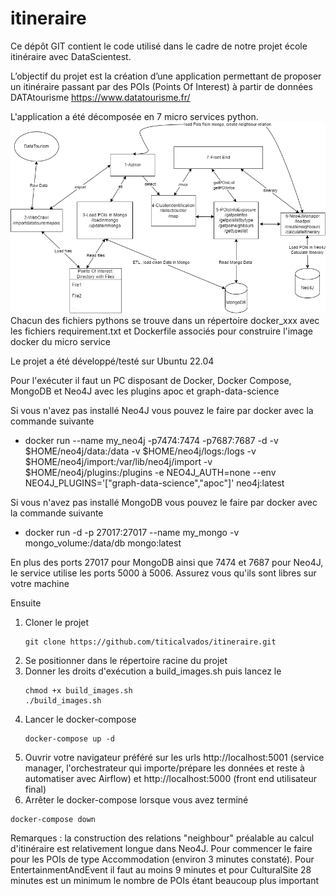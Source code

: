 # itineraire
Ce dépôt GIT contient le code utilisé dans le cadre de notre projet école itinéraire avec DataScientest.

L’objectif du projet est la création d’une application permettant de proposer un itinéraire passant par des POIs (Points Of Interest) à partir de données DATAtourisme https://www.datatourisme.fr/

L'application a été décomposée en 7 micro services python.
![alt text](https://github.com/titicalvados/itineraire/blob/main/architecture_microservices_v3.png?raw=true "Architecture en microservices")
Chacun des fichiers pythons se trouve dans un répertoire docker_xxx avec les fichiers requirement.txt et Dockerfile associés pour construire l'image docker du micro service

Le projet a été développé/testé sur Ubuntu 22.04

Pour l'exécuter il faut un PC disposant de Docker, Docker Compose, MongoDB et Neo4J avec les plugins apoc et graph-data-science

Si vous n'avez pas installé Neo4J vous pouvez le faire par docker avec la commande suivante
- docker run --name my_neo4j -p7474:7474 -p7687:7687 -d -v $HOME/neo4j/data:/data -v $HOME/neo4j/logs:/logs -v $HOME/neo4j/import:/var/lib/neo4j/import -v $HOME/neo4j/plugins:/plugins -e NEO4J_AUTH=none  --env NEO4J_PLUGINS='["graph-data-science","apoc"]' neo4j:latest

Si vous n'avez pas installé MongoDB vous pouvez le faire par docker avec la commande suivante
- docker run -d -p 27017:27017 --name my_mongo -v mongo_volume:/data/db mongo:latest

En plus des ports 27017 pour MongoDB ainsi que 7474 et 7687 pour Neo4J, le service utilise les ports 5000 à 5006. Assurez vous qu'ils sont libres sur votre machine

Ensuite 
1) Cloner le projet
   ```
   git clone https://github.com/titicalvados/itineraire.git
   ```
3) Se positionner dans le répertoire racine du projet
4) Donner les droits d'exécution a build_images.sh puis lancez le
   ```
   chmod +x build_images.sh
   ./build_images.sh
   ```
7) Lancer le docker-compose
   ```
   docker-compose up -d
   ```
9) Ouvrir votre navigateur préféré sur les urls http://localhost:5001 (service manager, l'orchestrateur qui importe/prépare les données et reste à automatiser avec Airflow) et http://localhost:5000 (front end utilisateur final)
10) Arrêter le docker-compose lorsque vous avez terminé
```
docker-compose down
```
Remarques : la construction des relations "neighbour" préalable au calcul d'itinéraire est relativement longue dans Neo4J.
Pour commencer le faire pour les POIs de type Accommodation (environ 3 minutes constaté). Pour EntertainmentAndEvent il faut au moins 9 minutes et pour CulturalSite 28 minutes est un minimum le nombre de POIs étant beaucoup plus important

